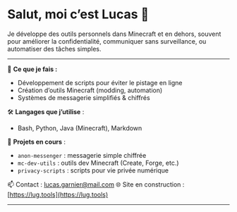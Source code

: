 # Salut, moi c’est Lucas 👋

Je développe des outils personnels dans Minecraft et en dehors, souvent pour améliorer la confidentialité, communiquer sans surveillance, ou automatiser des tâches simples.

---

🔧 **Ce que je fais :**
- Développement de scripts pour éviter le pistage en ligne
- Création d’outils Minecraft (modding, automation)
- Systèmes de messagerie simplifiés & chiffrés

🛠️ **Langages que j’utilise** :
- Bash, Python, Java (Minecraft), Markdown

📁 **Projets en cours** :
- `anon-messenger` : messagerie simple chiffrée
- `mc-dev-utils` : outils dev Minecraft (Create, Forge, etc.)
- `privacy-scripts` : scripts pour vie privée numérique

📫 Contact : lucas.garnier@mail.com
🌐 Site en construction : [https://lug.tools](https://lug.tools)

---
